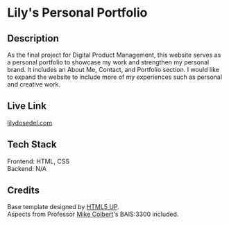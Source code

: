 # Lily's Personal Portfolio

## Description
As the final project for Digital Product Management, this website serves as a personal portfolio to showcase my work and strengthen my personal brand. It includes an About Me, Contact, and Portfolio section. I would like to expand the website to include more of my experiences such as personal and creative work. 

## Live Link
[lilydosedel.com](https://lilydosedel.com/)


## Tech Stack
Frontend: HTML, CSS  
Backend: N/A

## Credits 
Base template designed by [HTML5 UP](http://html5up.net/).  
Aspects from Professor [Mike Colbert](https://github.com/mikecolbert)'s BAIS:3300 included.
